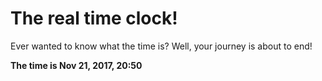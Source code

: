 # The real time clock!

Ever wanted to know what the time is? Well, your journey is about to end!

**The time is Nov 21, 2017, 20:50**